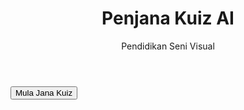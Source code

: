 <html lang="ms">
<head>
  <meta charset="UTF-8">
  <meta name="viewport" content="width=device-width, initial-scale=1.0">
  <title>Web App Penjana Kuiz AI Seni Visual</title>
  <link rel="stylesheet" href="style.css">
</head>
<body>
  <header>
    <h1>Penjana Kuiz AI</h1>
    <p>Pendidikan Seni Visual</p>
  </header>
  <main>
    <!-- Halaman Utama -->
    <section id="home-section">
      <button id="startQuizBtn">Mula Jana Kuiz</button>
    </section>
    <!-- Halaman Input Topik -->
    <section id="input-section" style="display: none;">
      <h2>Masukkan Topik atau Pilih Kategori</h2>
      <input type="text" id="topicInput" placeholder="Contoh: Warna, Teknik Lukisan, dsb.">
      <button id="generateQuizBtn">Jana Kuiz</button>
    </section>
    <!-- Halaman Kuiz -->
    <section id="quiz-section" style="display: none;">
      <h2>Kuiz Dijana</h2>
      <div id="quizContainer">
        <!-- Soalan kuiz akan dimasukkan di sini -->
      </div>
      <button id="saveQuestionBtn">Simpan Soalan ke Bank Soalan</button>
    </section>
  </main>
  <script src="script.js"></script>
</body>
</html>
